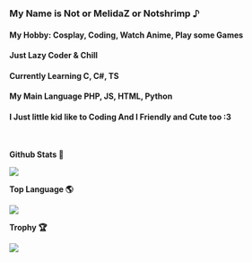 ### My Name is Not or MelidaZ or Notshrimp ♪
#### My Hobby: Cosplay, Coding, Watch Anime, Play some Games
#### Just Lazy Coder & Chill
#### Currently Learning C, C#, TS
#### My Main Language PHP, JS, HTML, Python
#### I Just little kid like to Coding And I Friendly and Cute too :3
<br>
<p align="center">
    <p><b>Github Stats 🎲<b></p>
    <img src="https://github-readme-stats.vercel.app/api?username=MelidaZ&include_all_commits=true&count_private=true&theme=react&show_icons=true&hide_border=true&title_color=2c98ff&icon_color=2c98ff&bg_color=0d1117"/>
  <br>
  
<p align="center">
    <p><b>Top Language 🌎<b></p>
    <img src="https://github-readme-stats.vercel.app/api/top-langs/?username=MelidaZ&layout=compact&theme=react&show_icons=true&hide_border=true&title_color=2c98ff&icon_color=2c98ff&bg_color=0d1117"/>
  <br>

<p align="center">
    <p><b>Trophy 🏆<b></p>
    <img src="https://github-profile-trophy.vercel.app/?username=MelidaZ&theme=discord"/>
  <br>

